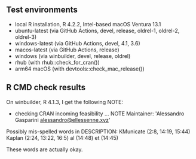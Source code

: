 ## Test environments

* local R installation, R 4.2.2, Intel-based macOS Ventura 13.1
* ubuntu-latest (via GitHub Actions, devel, release, oldrel-1, oldrel-2, oldrel-3)
* windows-latest (via GitHub Actions, devel, 4.1, 3.6)
* macos-latest (via GitHub Actions, release)
* windows (via winbuilder, devel, release, oldrel)
* rhub (with rhub::check_for_cran())
* arm64 macOS (with devtools::check_mac_release())

## R CMD check results

On winbuilder, R 4.1.3, I get the following NOTE:

* checking CRAN incoming feasibility ... NOTE
Maintainer: 'Alessandro Gasparini <alessandro@ellessenne.xyz>'

Possibly mis-spelled words in DESCRIPTION:
  KMunicate (2:8, 14:19, 15:44)
  Kaplan (2:24, 13:22, 16:5)
  al (14:48)
  et (14:45)
  
These words are actually okay.
